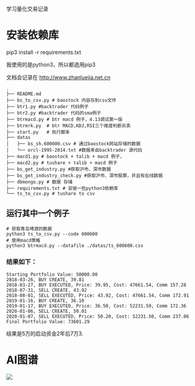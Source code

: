 学习量化交易记录

# 安装依赖库

pip3 install -r requirements.txt

我使用的是python3，所以都选用pip3

文档会记录在 http://www.zhanluejia.net.cn
```
.
├── README.md
├── bs_to_csv.py # baostock 内容存到csv文件
├── btr1.py #backtrader 代码例子
├── btr2.py #backtrader 代码的sma例子
├── btrmacd.py # btr macd 例子，4.13调试第一版
├── btrmrk.py  # btr MACD,KDJ,RSI三个维度判断买卖
├── start.py   # 执行脚本
├── datas
│   ├── bs_sh.600600.csv # 通过baostock网站存储的数据
│   └── orcl-1995-2014.txt #数据来自backtrader 源代码
├── macd1.py # baostock + talib + macd 例子，
├── macd2.py # tushare + talib + macd 例子
├── bs_get_industry.py #获取沪市、深市数据
├── bs_get_industry_check.py #获取沪市、深市股票，并且有在线数据
├── dbmongo.py # 数据 存储
├── requirements.txt # 安装一些python3依赖库
└── ts_to_csv.py # tushare to csv 
```

## 运行其中一个例子


```
# 获取青岛啤酒的数据
python3 ts_to_csv.py --code 600600 
# 使用macd策略
python3 btrmacd.py --datafile ./datas/ts_600600.csv 
```

### 结果如下：
```
Starting Portfolio Value: 50000.00
2018-03-26, BUY CREATE, 39.81
2018-03-27, BUY EXECUTED, Price: 39.95, Cost: 47661.54, Comm 157.28
2018-07-31, SELL CREATE, 43.92
2018-08-01, SELL EXECUTED, Price: 43.92, Cost: 47661.54, Comm 172.91
2019-01-16, BUY CREATE, 36.10
2019-01-17, BUY EXECUTED, Price: 36.50, Cost: 52231.50, Comm 172.36
2020-01-06, SELL CREATE, 50.01
2020-01-07, SELL EXECUTED, Price: 50.20, Cost: 52231.50, Comm 237.06
Final Portfolio Value: 73601.29
```

结果是5万的启动资金2年后7万3.


# AI图谱

![](https://github.com/asmcos/quantrader/raw/master/AI%E5%9B%BE%E8%B0%B1.png)
  
